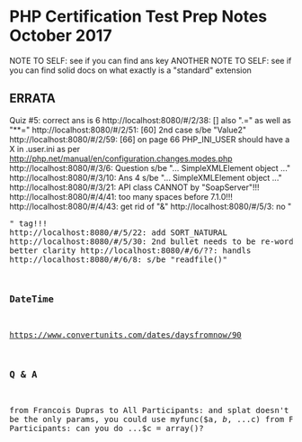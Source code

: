 # PHP Certification Test Prep Notes October 2017

NOTE TO SELF: see if you can find ans key
ANOTHER NOTE TO SELF: see if you can find solid docs on what exactly is a "standard" extension


## ERRATA
Quiz #5: correct ans is 6
http://localhost:8080/#/2/38: [] also ".=" as well as "**="
http://localhost:8080/#/2/51: [60] 2nd case s/be "Value2"
http://localhost:8080/#/2/59: [66] on page 66 PHP_INI_USER should have a X in .user.ini as per http://php.net/manual/en/configuration.changes.modes.php
http://localhost:8080/#/3/6: Question s/be "... SimpleXMLElement object ..."
http://localhost:8080/#/3/10: Ans 4 s/be "... SimpleXMLElement object ..."
http://localhost:8080/#/3/21: API class CANNOT by "SoapServer"!!!
http://localhost:8080/#/4/41: too many spaces before 7.1.0!!!
http://localhost:8080/#/4/43: get rid of "&"
http://localhost:8080/#/5/3: no "<pre>" tag!!!
http://localhost:8080/#/5/22: add SORT_NATURAL
http://localhost:8080/#/5/30: 2nd bullet needs to be re-worded for better clarity
http://localhost:8080/#/6/??: handls
http://localhost:8080/#/6/8: s/be "readfile()"

### DateTime
https://www.convertunits.com/dates/daysfromnow/90

### Q & A

from Francois Dupras to All Participants:
and splat doesn't have to be the only params, you could use myfunc($a, $b, ...$c)
from Francois Dupras to All Participants:
can you do ...$c = array()?



